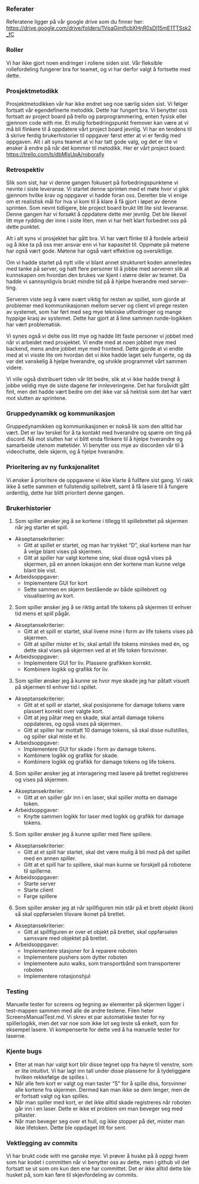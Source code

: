### Referater
Referatene ligger på vår google drive som du finner her: https://drive.google.com/drive/folders/1VpaGimflcbXHnR0sDl15mE1TTSsk2_fC 

### Roller
Vi har ikke gjort noen endringer i rollene siden sist. Vår fleksible rollefordeling fungerer bra for teamet, og vi har derfor valgt å fortsette med dette.

### Prosjektmetodikk
Prosjektmetodikken vår har ikke endret seg noe særlig siden sist. Vi følger fortsatt vår egendefinerte metodikk. Dette har fungert bra. Vi benytter oss fortsatt av project board på trello og parprogrammering, enten fysisk eller gjennom code with me. Et mulig forbedringspunkt fremover kan være at vi må bli flinkere til å oppdatere vårt project board jevnlig. Vi har en tendens til å skrive ferdig brukerhistorier til oppgaver først etter at vi er ferdig med oppgaven. Alt i alt syns teamet at vi har tatt gode valg, og det er lite vi ønsker å endre på når det kommer til metodikk. Her er vårt project board: https://trello.com/b/dbMlsUpA/roborally 

### Retrospektiv 
Slik som sist, har vi denne gangen fokusert på forbedringspunktene vi nevnte i siste leveranse. Vi startet denne sprinten med et møte hvor vi gikk gjennom hvilke krav og oppgaver vi hadde foran oss. Deretter ble vi enige om et realistisk mål for hva vi kom til å klare å få gjort i løpet av denne sprinten. Som nevnt tidligere, ble project board brukt litt lite sist leveranse. Denne gangen har vi forsøkt å oppdatere dette mer jevnlig. Det ble likevel litt mye rydding der inne i siste liten, men vi har helt klart forbedret oss på dette punktet.

Alt i alt syns vi prosjektet har gått bra. Vi har vært flinke til å fordele arbeid og å ikke ta på oss mer ansvar enn vi har kapasitet til. Oppmøte på møtene har også vært gode. Møtene har også vært effektive og oversiktlige.

Om vi hadde startet på nytt ville vi blant annet strukturert koden annerledes med tanke på server, og hatt flere personer til å jobbe med serveren slik at kunnskapen om hvordan den brukes var kjent i større deler av teamet. Da hadde vi sannsynligvis brukt mindre tid på å hjelpe hverandre med server-ting.

Serveren viste seg å være svært viktig for resten av spillet, som gjorde at problemer med kommunikasjonen mellom server og client vil prege resten av systemet, som har ført med seg mye tekniske utfordringer og mange hyppige krasj av systemet. Dette har gjort at å lime sammen runde-logikken har vært problematisk. 

Vi synes også vi delte oss litt mye og hadde litt faste personer vi jobbet med når vi arbeidet med prosjektet. Vi endte med at noen jobbet mye med backend, mens andre jobbet mye med frontend. Dette gjorde at vi endte med at vi visste lite om hvordan det vi ikke hadde laget selv fungerte, og da var det vanskelig å hjelpe hverandre, og utvikle programmet vårt sammen videre.

Vi ville også distribuert tiden vår litt bedre, slik at vi ikke hadde trengt å jobbe veldig mye de siste dagene før innleveringene. Det har forsåvidt gått fint, men det hadde vært bedre om det ikke var så hektisk som det har vært mot slutten av sprintene.

### Gruppedynamikk og kommunikasjon
Gruppedynamikken og kommunikasjonen er nokså lik som den alltid har vært. Det er lav terskel for å ta kontakt med hverandre og spørre om ting på discord. Nå mot slutten har vi blitt enda flinkere til å hjelpe hverandre og samarbeide utenom møtetider. Vi benytter oss mye av discorden vår til å videochatte, dele skjerm, og å hjelpe hverandre. 

### Prioritering av ny funksjonalitet
Vi ønsker å prioritere de oppgavene vi ikke klarte å fullføre sist gang. Vi rakk ikke å sette sammen et fullstendig spillebrett, samt å få lasere til å fungere ordentlig, dette har blitt prioritert denne gangen.

### Brukerhistorier
1. Som spiller ønsker jeg å se kortene i tillegg til spillebrettet på skjermen når jeg starter et spill. 
* Akseptansekriterier:
  * Gitt at spillet er startet, og man har trykket “D”, skal kortene man har å velge blant vises på skjermen.
  * Gitt at spiller har valgt kortene sine, skal disse også vises på skjermen, på en annen lokasjon enn der kortene man kunne velge blant ble vist. 
* Arbeidsoppgaver:
  * Implementere GUI for kort
  * Sette sammen en skjerm bestående av både spillebrett og visualisering av kort.

2. Som spiller ønsker jeg å se riktig antall life tokens på skjermen til enhver tid mens et spill pågår.
* Akseptansekriterier:
  * Gitt at et spill er startet, skal livene mine i form av life tokens vises på skjermen. 
  * Gitt at spiller mister et liv, skal antall life tokens minskes med én, og dette skal vises på skjermen ved at et life token forsvinner. 
* Arbeidsoppgaver: 
  * Implementere GUI for liv. Plassere grafikken korrekt.
  * Kombinere logikk og grafikk for liv.

3. Som spiller ønsker jeg å kunne se hvor mye skade jeg har påtatt visuelt på skjermen til enhver tid i spillet. 
* Akseptansekriterier:
  * Gitt at et spill er startet, skal posisjonene for damage tokens være plassert korrekt over valgte kort.
  * Gitt at jeg påtar meg en skade, skal antall damage tokens oppdateres, og også vises på skjermen. 
  * Gitt at spiller har mottatt 10 damage tokens, så skal disse nullstilles, og spiller skal miste et liv.
* Arbeidsoppgaver:
  * Implementere GUI for skade i form av damage tokens.
  * Kombinere logikk og grafikk for skade.
  * Kombinere logikk og grafikk for damage tokens og life tokens.
 
4. Som spiller ønsker jeg at interagering med lasere på brettet registreres og vises på skjermen.
* Akseptansekriterier:
  * Gitt at en spiller går inn i en laser, skal spiller motta en damage token.
* Arbeidsoppgaver: 
  * Knytte sammen logikk for laser med logikk og grafikk for damage tokens. 

5. Som spiller ønsker jeg å kunne spiller med flere spillere. 
* Akseptansekriterier:
  * Gitt at et spill har startet, skal det være mulig å bli med på det spillet med en annen spiller. 
  * Gitt at et spill har to spillere, skal man kunne se forskjell på robotene til spillerne.
* Arbeidsoppgaver:
  * Starte server
  * Starte client
  * Farge spillere

6. Som spiller ønsker jeg at når spillfiguren min står på et brett objekt (ikon) så skal oppførselen tilsvare ikonet på brettet.
* Akseptansekriterier:
  * Gitt at spillfiguren er over et objekt på brettet, skal oppførselen samsvare med objektet på brettet. 
* Arbeidsoppgaver:
  * Implementere stasjoner for å reparere roboten
  * Implementere pushers som dytter roboten
  * Implementere auto walks, som transportbånd som transporterer roboten
  * Implementere rotasjonshjul

### Testing
Manuelle tester for screens og tegning av elementer på skjermen ligger i test-mappen sammen med alle de andre testene. Filen heter ScreensManualTest.md. Vi skrev et par automatiske tester for ny spillerlogikk, men det var noe som ikke lot seg teste så enkelt, som for eksempel lasere. Vi kompenserte for dette ved å ha manuelle tester for laserne. 

### Kjente bugs
* Etter at man har valgt kort blir disse tegnet opp fra høyre til venstre, som er lite intuitivt. Vi har lagt inn tall under disse plassene for å tydeliggjøre hvilken rekkefølge de spilles i.
* Når alle fem kort er valgt og man taster “S” for å spille diss, forsvinner alle kortene fra skjermen. Dermed kan man ikke se dem lenger, men de er fortsatt valgt og kan spilles. 
* Når man spiller med kort, er det ikke alltid skade registreres når roboten går inn i en laser. Dette er ikke et problem om man beveger seg med piltaster.
* Når man beveger seg over et hull, og ikke stopper på det, mister man ikke lifetoken. Dette ble oppdaget litt for sent. 

### Vektlegging av commits
Vi har brukt code with me ganske mye. Vi prøver å huske på å oppgi hvem som har kodet i committen når vi benytter oss av dette, men i github vil det fortsatt se ut som om kun den ene har committet. Det er ikke alltid dette ble husket på, som kan føre til skjevfordeling av commits. 





